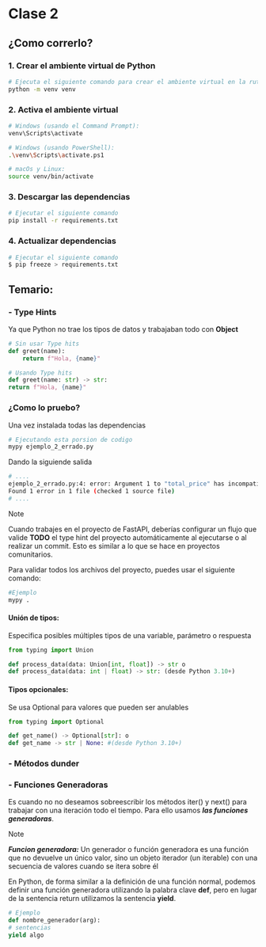 # Clase 2

## ¿Como correrlo?

### 1. Crear el ambiente virtual de Python

```bash
# Ejecuta el siguiente comando para crear el ambiente virtual en la ruta de la clase
python -m venv venv
```

### 2. Activa el ambiente virtual

```bash
# Windows (usando el Command Prompt):
venv\Scripts\activate

# Windows (usando PowerShell):
.\venv\Scripts\activate.ps1

# macOs y Linux:
source venv/bin/activate
```
### 3. Descargar las dependencias
```bash
# Ejecutar el siguiente comando
pip install -r requirements.txt
```

### 4. Actualizar dependencias

```bash
# Ejecutar el siguiente comando
$ pip freeze > requirements.txt
```

## Temario:

### - Type Hints

Ya que Python no trae los tipos de datos y trabajaban todo con **Object**

```python
# Sin usar Type hits 
def greet(name):
    return f"Hola, {name}"

# Usando Type hits 
def greet(name: str) -> str:
return f"Hola, {name}"
```

### ¿Como lo pruebo?

Una vez instalada todas las dependencias

```bash
# Ejecutando esta porsion de codigo
mypy ejemplo_2_errado.py
```
Dando la siguiende salida
```bash
# ....
ejemplo_2_errado.py:4: error: Argument 1 to "total_price" has incompatible type "str"; expected "int"  [arg-type]
Found 1 error in 1 file (checked 1 source file)
# ....
```
>[!NOTE] 
>Cuando trabajes en el proyecto de FastAPI, deberías configurar un flujo que valide **TODO** 
>el type hint del proyecto automáticamente al ejecutarse o al realizar un commit. Esto es similar a lo que se hace en proyectos comunitarios.
>
> Para validar todos los archivos del proyecto, puedes usar el siguiente comando:
>
> ```bash
>#Ejemplo
> mypy .
> ```


#### Unión de tipos:
Especifica posibles múltiples tipos de una variable, parámetro o respuesta
```python
from typing import Union

def process_data(data: Union[int, float]) -> str o
def process_data(data: int | float) -> str: (desde Python 3.10+)

```
#### Tipos opcionales:

Se usa Optional para valores que pueden ser anulables

```python
from typing import Optional

def get_name() -> Optional[str]: o
def get_name -> str | None: #(desde Python 3.10+)

```
### - Métodos dunder

### - Funciones Generadoras

Es cuando no no deseamos sobreescribir los métodos iter() y next() para trabajar con una iteración todo el tiempo. Para ello usamos ***las funciones generadoras***. 


>[!NOTE] 
> ***Funcion generadora:*** Un generador o función generadora es una función que no devuelve un único valor, sino un objeto iterador (un iterable) con una secuencia de valores cuando se itera sobre él
>
>En Python, de forma similar a la definición de una función normal, podemos definir una función generadora utilizando la palabra clave **def**, pero en lugar de la sentencia return utilizamos la sentencia **yield**.
>```python
># Ejemplo
>def nombre_generador(arg):
># sentencias
>yield algo
>```